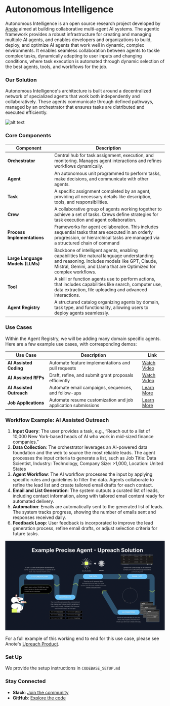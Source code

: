 # Autonomous Intelligence

Autonomous Intelligence is an open source research project developed by [Anote](https://anote.ai/) aimed at building collaborative multi-agent AI systems. The agentic framework provides a robust infrastructure for creating and managing multiple AI agents, and enables developers and organizations to build, deploy, and optimize AI agents that work well in dynamic, complex environments. It enables seamless collaboration between agents to tackle complex tasks, dynamically adapting to user inputs and changing conditions, where task execution is automated through dynamic selection of the best agents, tools, and workflows for the job.

### Our Solution

Autonomous Intelligence's architecture is built around a decentralized network of specialized agents that work both independently and collaboratively. These agents communicate through defined pathways, managed by an orchestrator that ensures tasks are distributed and executed efficiently.

![alt text](https://github.com/nv78/Autonomous-Intelligence/blob/main/materials/assets/About.png?raw=true)

### Core Components

| Component                    | Description                                                                                       |
|------------------------------|---------------------------------------------------------------------------------------------------|
| **Orchestrator**             | Central hub for task assignment, execution, and monitoring. Manages agent interactions and refines workflows dynamically. |
| **Agent**                    | An autonomous unit programmed to perform tasks, make decisions, and communicate with other agents. |
| **Task**                     | A specific assignment completed by an agent, providing all necessary details like description, tools, and responsibilities. |
| **Crew**                     | A collaborative group of agents working together to achieve a set of tasks. Crews define strategies for task execution and agent collaboration. |
| **Process Implementations**  | Frameworks for agent collaboration. This includes sequential tasks that are executed in an orderly progression, or hierarchical tasks are managed via a structured chain of command|
| **Large Language Models (LLMs)** | Backbone of intelligent agents, enabling capabilities like natural language understanding and reasoning. Includes models like GPT, Claude, Mistral, Gemini, and Llama that are Optimized for complex workflows. |
| **Tool**                     | A skill or function agents use to perform actions, that includes capabilities like search, computer use, data extraction, file uploading and advanced interactions. |
| **Agent Registry**           | A structured catalog organizing agents by domain, task type, and functionality, allowing users to deploy agents seamlessly. |

### Use Cases

Within the Agent Registry, we will be adding many domain specific agents. Here are a few example use cases, with corresponding demos:

| **Use Case**              | **Description**                                                                  | **Link**                                              |
|---------------------------|----------------------------------------------------------------------------------|------------------------------------------------------|
| **AI Assisted Coding**    | Automate feature implementations and pull requests                              | [Watch Video](https://www.youtube.com/watch?v=K2KUVdZjZnc) |
| **AI Assisted RFPs**      | Draft, refine, and submit grant proposals efficiently                           | [Watch Video](https://www.youtube.com/watch?v=fE4_Yjjfl0M) |
| **AI Assisted Outreach**  | Automate email campaigns, sequences, and follow-ups                             | [Learn More](https://upreach.ai/)                    |
| **Job Applications**      | Automate resume customization and job application submissions                   | [Learn More](https://roboapply.ai/)                  |

### Workflow Example: AI Assisted Outreach

1. **Input Query**: The user provides a task, e.g., “Reach out to a list of 10,000 New York-based heads of AI who work in mid-sized finance companies.”
2. **Data Collection**: The orchestrator leverages an AI-powered data foundation and the web to source the most reliable leads. The agent processes the input criteria to generate a list, such as Job Title: Data Scientist, Industry: Technology, Company Size: >1,000, Location: United States
3. **Agent Workflow**: The AI workflow processes the input by applying specific rules and guidelines to filter the data. Agents collaborate to refine the lead list and create tailored email drafts for each contact.
4. **Email and List Generation**: The system outputs a curated list of leads, including contact information, along with tailored email content ready for automated delivery.
5. **Automation**: Emails are automatically sent to the generated list of leads. The system tracks progress, showing the number of emails sent and responses received daily.
6. **Feedback Loop**: User feedback is incorporated to improve the lead generation process, refine email drafts, or adjust selection criteria for future tasks.

![alt text](https://github.com/nv78/Autonomous-Intelligence/blob/main/materials/assets/ExampleNew.png?raw=true)

For a full example of this working end to end for this use case, please see Anote's [Upreach Product](https://upreach.ai/).

### Set Up

We provide the setup instructions in ```CODEBASE_SETUP.md``` 

### Stay Connected
- **Slack**: [Join the community](https://join.slack.com/t/anote-ai/shared_invite/zt-2vdh1p5xt-KWvtBZEprhrCzU6wrRPwNA)
- **GitHub**: [Explore the code](https://github.com/nv78/Autonomous-Intelligence/)
